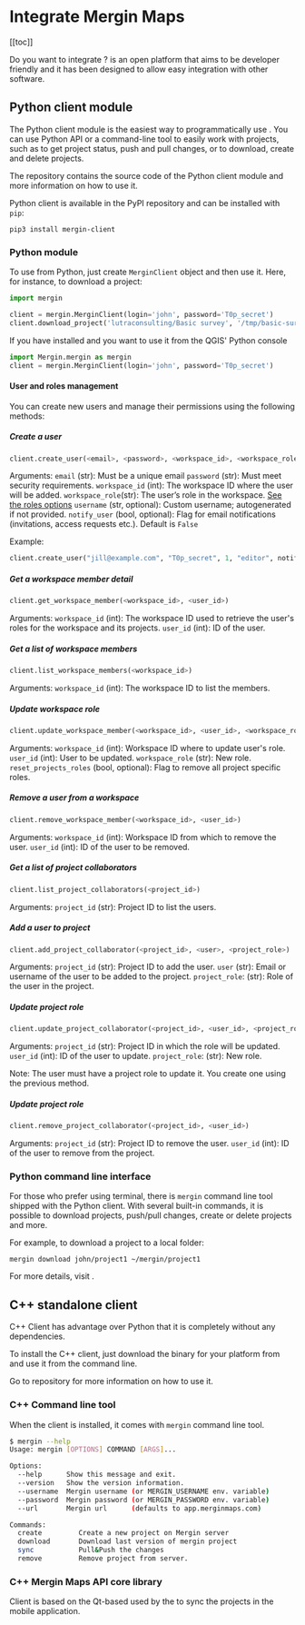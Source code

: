 # Integrate Mergin Maps
[[toc]]

Do you want to integrate <MainPlatformNameLink />? <MainPlatformName /> is an open platform that aims to be developer friendly and it has been designed to allow easy integration with other software.


## Python client module
The Python client module is the easiest way to programmatically use <MainPlatformNameLink />. You can use Python API or a command-line tool to easily work with <MainPlatformName /> projects, such as to get project status, push and pull changes, or to download, create and delete projects.

The <GitHubRepo id="MerginMaps/python-api-client" /> repository contains the source code of the Python client module and more information on how to use it.

Python client is available in the PyPI repository and can be installed with `pip`:

```
pip3 install mergin-client
```

### Python module 
To use <MainPlatformNameLink /> from Python, just create `MerginClient` object and then use it. Here, for instance, to download a project:

```python
import mergin

client = mergin.MerginClient(login='john', password='T0p_secret')
client.download_project('lutraconsulting/Basic survey', '/tmp/basic-survey')
```
If you have <QGISPluginName /> installed and you want to use it from the QGIS' Python console

```python
import Mergin.mergin as mergin
client = mergin.MerginClient(login='john', password='T0p_secret')
```

#### User and roles management
You can create new users and manage their permissions using the following methods:

##### Create a user
```python
client.create_user(<email>, <password>, <workspace_id>, <workspace_role>, [username], [notify_user])
```
Arguments:
`email` (str): Must be a unique email
`password` (str): Must meet security requirements.
`workspace_id` (int): The workspace ID where the user will be added.
`workspace_role`(str): The user’s role in the workspace. [See the roles options](../manage/permissions.md)
`username` (str, optional): Custom username; autogenerated if not provided.
`notify_user` (bool, optional): Flag for email notifications (invitations, access requests etc.). Default is `False`

Example:
```python
client.create_user("jill@example.com", "T0p_secret", 1, "editor", notify_user=True)
```

##### Get a workspace member detail
```python
client.get_workspace_member(<workspace_id>, <user_id>)
```
Arguments:
`workspace_id` (int): The workspace ID used to retrieve the user's roles for the workspace and its projects.
`user_id` (int): ID of the user.

##### Get a list of workspace members
```python
client.list_workspace_members(<workspace_id>)
```
Arguments:
`workspace_id` (int): The workspace ID to list the members.

##### Update workspace role
```python
client.update_workspace_member(<workspace_id>, <user_id>, <workspace_role>, [reset_projects_roles])
```
Arguments:
`workspace_id` (int): Workspace ID where to update user's role.
`user_id` (int): User to be updated.
`workspace_role` (str): New role.
`reset_projects_roles` (bool, optional): Flag to remove all project specific roles.

##### Remove a user from a workspace
```python
client.remove_workspace_member(<workspace_id>, <user_id>)
```
Arguments:
`workspace_id` (int): Workspace ID from which to remove the user.
`user_id` (int): ID of the user to be removed.

##### Get a list of project collaborators
```python
client.list_project_collaborators(<project_id>)
```
Arguments:
`project_id` (str): Project ID to list the users.

##### Add a user to project
```python
client.add_project_collaborator(<project_id>, <user>, <project_role>)
```
Arguments:
`project_id` (str): Project ID to add the user.
`user` (str): Email or username of the user to be added to the project.
`project_role`: (str): Role of the user in the project.

##### Update project role
```python
client.update_project_collaborator(<project_id>, <user_id>, <project_role>)
```
Arguments:
`project_id` (str): Project ID in which the role will be updated.
`user_id` (int): ID of the user to update.
`project_role`: (str): New role.

Note:
The user must have a project role to update it. You create one using the previous method.

##### Update project role
```python
client.remove_project_collaborator(<project_id>, <user_id>)
```
Arguments:
`project_id` (str): Project ID to remove the user.
`user_id` (int): ID of the user to remove from the project.


### Python command line interface
For those who prefer using terminal, there is `mergin` command line tool shipped with the Python client. With several built-in commands, it is possible to download <MainPlatformName /> projects, push/pull changes, create or delete projects and more.

For example, to download a <MainPlatformName /> project to a local folder:
```
mergin download john/project1 ~/mergin/project1
```
For more details, visit <GitHubRepo id="MerginMaps/python-api-client" />.

## C++ standalone client
C++ Client has advantage over Python that it is completely without any dependencies. 

To install the C++ client, just download the binary for your platform from <GitHubRepo id="MerginMaps/cpp-api-client/releases"/> and use it from the command line.

Go to <GitHubRepo id="MerginMaps/cpp-api-client" /> repository for more information on how to use it.

### C++ Command line tool
When the client is installed, it comes with `mergin` command line tool.

```bash 
$ mergin --help
Usage: mergin [OPTIONS] COMMAND [ARGS]...

Options:  
  --help      Show this message and exit.
  --version   Show the version information.
  --username  Mergin username (or MERGIN_USERNAME env. variable)
  --password  Mergin password (or MERGIN_PASSWORD env. variable)
  --url       Mergin url      (defaults to app.merginmaps.com)

Commands:
  create         Create a new project on Mergin server
  download       Download last version of mergin project
  sync           Pull&Push the changes
  remove         Remove project from server.
```

### C++ Mergin Maps API core library 

Client is based on the Qt-based <GitHubRepo id="MerginMaps/mobile/tree/master/core" desc="Mergin Maps API core library" /> used by the <MainDomainNameLink desc="Mergin Maps mobile app" /> to sync the projects in the mobile application.
